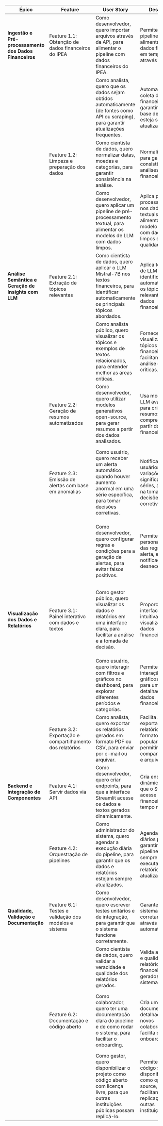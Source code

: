 | Épico | Feature | User Story | Descrição | Issues | Responsáveis | Sprint | Status |
|-------|---------|------------|-----------|--------|---------------|--------|--------|
| **Ingestão e Pré-processamento dos Dados Financeiros** | Feature 1.1: Obtenção de dados financeiros do IPEA | Como desenvolvedor, quero importar arquivos através da API, para alimentar o pipeline com dados financeiros do IPEA. | Permite que o pipeline seja alimentado com dados financeiros em tempo real através da API. | #28 - Implementação de dados de amostragem | BackEnd | Sprint 3 | - |
| | | Como analista, quero que os dados sejam obtidos automaticamente (de fontes como API ou scraping), para garantir atualizações frequentes. | Automatiza a coleta de dados financeiros, garantindo que a base de dados esteja sempre atualizada. | # Criação de Endpoints para requisições da API | BackEnd | Sprint 8 | Criado |
| | Feature 1.2: Limpeza e preparação dos dados | Como cientista de dados, quero normalizar datas, moedas e categorias, para garantir consistência na análise. | Normaliza dados para garantir a consistência nas análises financeiras. | #63 - Funcionalidade de Tratamento de Séries, #44 - Funções de Filtragem das Séries | BackEnd | Sprint 6 | - |
| | | Como desenvolvedor, quero aplicar um pipeline de pré-processamento textual, para alimentar os modelos de LLM com dados limpos. | Aplica pré-processamento nos dados textuais para alimentar o modelo de LLM com dados limpos e de qualidade. | # Aplicar as séries no LLM, # Extrair análise do Mistral-7B | BackEnd | Sprint 10 | Criado |
| **Análise Semântica e Geração de Insights com LLM** | Feature 2.1: Extração de tópicos relevantes | Como cientista de dados, quero aplicar o LLM Mistral-7B nos textos financeiros, para identificar automaticamente os principais tópicos abordados. | Aplica técnicas de LLM para identificar automaticamente os tópicos relevantes nos dados financeiros. | # Função de gerar relatório, # Filtrar a saída do Mistral-7B | BackEnd | Sprint 8 | Criado |
| | | Como analista público, quero visualizar os tópicos e exemplos de textos relacionados, para entender melhor as áreas críticas. | Fornece uma visualização dos tópicos financeiros, facilitando a análise de áreas críticas. | #44 - Funções de Filtragem das Séries | BackEnd | Sprint 4 | - |
| | Feature 2.2: Geração de resumos automatizados | Como desenvolvedor, quero utilizar modelos generativos open-source, para gerar resumos a partir dos dados analisados. | Usa modelos de LLM avançados para criar resumos de fácil compreensão a partir dos dados financeiros. | # Função de aplicação de dados Mistral-7B, # Implementação do campo de saída análise | BackEnd | Sprint 10 | Criado |
| | Feature 2.3: Emissão de alertas com base em anomalias | Como usuário, quero receber um alerta automático quando houver aumento anormal em uma série específica, para tomar decisões corretivas. | Notifica os usuários sobre variações significativas nas séries, ajudando na tomada de decisões corretivas. | # Implementar função de envio de email, # Implementar Banco de Dados para armazenamento dos emails, # Implementar rotina de verificação de séries | BackEnd | Sprint 10 | Criado |
| | | Como desenvolvedor, quero configurar regras e condições para a geração de alertas, para evitar falsos positivos. | Permite a personalização das regras de alerta, evitando notificações desnecessárias. | # Implementar janela para seleção de séries para alertas, # Função regra de envio de emails, # testes para envio de email | FrontEnd | Sprint 11 | Criado |
| **Visualização dos Dados e Relatórios** | Feature 3.1: Painel interativo com dados e textos | Como gestor público, quero visualizar os dados e relatórios em uma interface clara, para facilitar a análise e a tomada de decisão. | Proporciona uma interface clara e intuitiva para a visualização de dados financeiros. | #22 - Implementação Identidade Visual, #23 Protótipo Login, #24 Protótipo Exportação, #25 Landing Page, # Dashboard, # Normalização de dados | FrontEnd | Sprint 3 | - |
| | | Como usuário, quero interagir com filtros e gráficos no dashboard, para explorar diferentes períodos e categorias. | Permite a interação com gráficos e filtros para uma análise detalhada dos dados financeiros. | # Integração Dashboard com Endpoints do BackEnd, # Implementação barra de filtros | FrontEnd | Sprint 8 | Criado |
| | Feature 3.2: Exportação e compartilhamento dos relatórios | Como analista, quero exportar os relatórios gerados em formato PDF ou CSV, para enviar por e-mail ou arquivar. | Facilita a exportação dos relatórios para formatos populares, permitindo fácil compartilhamento e arquivamento. | # Implementação tela de exportação (PopUp), # Definir modelo de exportação PDF | FrontEnd | Sprint 9 | Criado |
| **Backend e Integração de Componentes** | Feature 4.1: Servir dados via API | Como desenvolvedor, quero criar endpoints, para que a interface Streamlit acesse os dados e textos gerados dinamicamente. | Cria endpoints dinâmicos para que o Streamlit acesse dados financeiros em tempo real. | # Finalização funções Endpoints, # Implementar automatização de requisições à API | BackEnd | Sprint 8 | Criado |
| | Feature 4.2: Orquestração de pipelines | Como administrador do sistema, quero agendar a execução diária do pipeline, para garantir que os dados e relatórios estejam sempre atualizados. | Agendamentos diários para garantir que o pipeline esteja sempre executando e os relatórios atualizados. | # Implementar automatização de requisições à API | BackEnd | Sprint 8 | Criado |
| **Qualidade, Validação e Documentação** | Feature 6.1: Testes e validação dos modelos e sistema | Como desenvolvedor, quero escrever testes unitários e de integração, para garantir que o sistema funcione corretamente. | Garante que o sistema funcione corretamente através de testes automatizados. | # Implementação de Testes, # Automatização de testes | Gestão de Projeto | Sprint 12 | Criado |
| | | Como cientista de dados, quero validar a veracidade e qualidade dos relatórios gerados. | Valida a precisão e qualidade dos relatórios financeiros gerados pelo sistema. | # Implementação validação de relatórios | BackEnd / Gestão de Projeto | Sprint 12 | Criado |
| | Feature 6.2: Documentação e código aberto | Como colaborador, quero ter uma documentação clara do pipeline e de como rodar o sistema, para facilitar o onboarding. | Cria uma documentação detalhada para novos colaboradores e facilita o onboarding. | #26 Diagramação - Caso de Uso, #27 Telas, # Diagrama arquitetura, # Atualização diagramas, # Refinamento GitPages | Gestão de Projeto | Sprint 3 | - |
| | | Como gestor, quero disponibilizar o projeto como código aberto com licença livre, para que outras instituições públicas possam replicá-lo. | Permite que o código seja disponibilizado como open-source, facilitando a replicação por outras instituições. | # Implementação Licença MIT para OpenSource | Gestão de Projeto | Sprint 11 | Criado |
